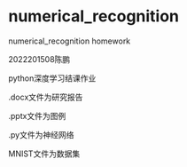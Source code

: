 # numerical_recognition
numerical_recognition homework

2022201508陈鹏

python深度学习结课作业

.docx文件为研究报告

.pptx文件为图例

.py文件为神经网络

MNIST文件为数据集
